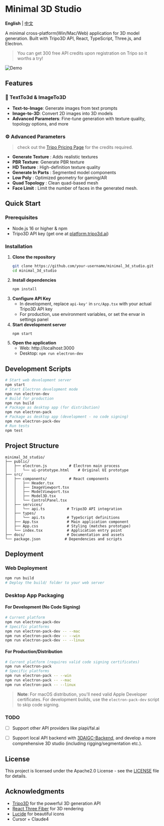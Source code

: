 # Minimal 3D Studio

**English** | [中文](README_zh.md)

A minimal cross-platform(Win/Mac/Web) application for 3D model generation. Built with Tripo3D API, React, TypeScript, Three.js, and Electron.

> You can get 300 free API credits upon registration on Tripo so it worths a try!

![Demo](./assets/demo.gif)


## Features

### 🎨 TextTo3d & ImageTo3D
- **Text-to-Image**: Generate images from text prompts
- **Image-to-3D**: Convert 2D images into 3D models
- **Advanced Parameters**: Fine-tune generation with texture quality, topology options, and more

### ⚙️ **Advanced Parameters**
> check out the [Tripo Pricing Page](https://platform.tripo3d.ai/docs/billing) for the credits required.
- **Generate Texture** : Adds realistic textures
- **PBR Texture**: Generate PBR texture
- **HD Texture** : High-definition texture quality
- **Generate In Parts** : Segmented model components
- **Low Poly** : Optimized geometry for gaming/AR
- **Quad Topology** : Clean quad-based mesh
- **Face Limit** : Limit the number of faces in the generated mesh.

## Quick Start

### Prerequisites
- Node.js 16 or higher & npm
- Tripo3D API key (get one at [platform.tripo3d.ai](https://platform.tripo3d.ai))

### Installation

1. **Clone the repository**
   ```bash
   git clone https://github.com/your-username/minimal_3d_studio.git
   cd minimal_3d_studio
   ```
2. **Install dependencies**
   ```bash
   npm install
   ```
3. **Configure API Key**
   - In development, replace `api-key'` in `src/App.tsx` with your actual Tripo3D API key
   - For production, use environment variables, or set the envar in settings panel
4. **Start development server**
   ```bash
   npm start
   ```
5. **Open the application**
   - Web: http://localhost:3000
   - Desktop: `npm run electron-dev`

## Development Scripts
```bash
# Start web development server
npm start
# Start Electron development mode
npm run electron-dev
# Build for production
npm run build
# Package as desktop app (for distribution)
npm run electron-pack
# Package as desktop app (development - no code signing)
npm run electron-pack-dev
# Run tests
npm test
```


## Project Structure
```
minimal_3d_studio/
├── public/
│   ├── electron.js          # Electron main process
│   │   └── ui-prototype.html    # Original UI prototype
├── src/
│   ├── components/          # React components
│   │   ├── Header.tsx
│   │   ├── ImageViewport.tsx
│   │   ├── ModelViewport.tsx
│   │   ├── Model3D.tsx
│   │   └── ControlPanel.tsx
│   ├── services/
│   │   └── api.ts          # Tripo3D API integration
│   ├── types/
│   │   └── api.ts          # TypeScript definitions
│   ├── App.tsx             # Main application component
│   ├── App.css             # Styling (matches prototype)
│   └── index.tsx           # Application entry point
├── docs/                   # Documentation and assets
└── package.json           # Dependencies and scripts
```

## Deployment

### Web Deployment
```bash
npm run build
# Deploy the build/ folder to your web server
```

### Desktop App Packaging

#### For Development (No Code Signing)
```bash
# Current platform
npm run electron-pack-dev
# Specific platforms
npm run electron-pack-dev -- --mac
npm run electron-pack-dev -- --win
npm run electron-pack-dev -- --linux
```

#### For Production/Distribution
```bash
# Current platform (requires valid code signing certificates)
npm run electron-pack
# Specific platforms
npm run electron-pack -- --win
npm run electron-pack -- --mac
npm run electron-pack -- --linux
```

> **Note**: For macOS distribution, you'll need valid Apple Developer certificates. For development builds, use the `electron-pack-dev` script to skip code signing.

### TODO
- [ ] Support other API providers like piapi/fal.ai
- [ ] Support local API backend with [3DAIGC-Backend](https://github.com/FishWoWater/3DAIGC-API), and develop a more comprehensive 3D studio (including rigging/segmentation etc.).


## License

This project is licensed under the Apache2.0 License - see the [LICENSE](LICENSE) file for details.

## Acknowledgments
- [Tripo3D](https://platform.tripo3d.ai) for the powerful 3D generation API
- [React Three Fiber](https://github.com/pmndrs/react-three-fiber) for 3D rendering
- [Lucide](https://lucide.dev) for beautiful icons
- Cursor + Claude4

